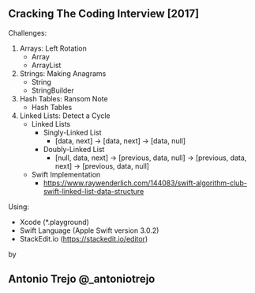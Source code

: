 Cracking The Coding Interview [2017]
------------------------------------
Challenges:
1. Arrays: Left Rotation
    - Array
    - ArrayList
2. Strings: Making Anagrams
    - String
    - StringBuilder
3. Hash Tables: Ransom Note
    - Hash Tables
4. Linked Lists: Detect a Cycle
    - Linked Lists
        - Singly-Linked List
            - [data, next] -> [data, next] -> [data, null]
        - Doubly-Linked List
            - [null, data, next] -> [previous, data, null] -> [previous, data, next] -> [previous, data, null]
    - Swift Implementation 
        - https://www.raywenderlich.com/144083/swift-algorithm-club-swift-linked-list-data-structure

Using: 
- Xcode (*.playground)
- Swift Language (Apple Swift version 3.0.2)
- StackEdit.io (https://stackedit.io/editor)


by

Antonio Trejo @_antoniotrejo
------------------------------------

